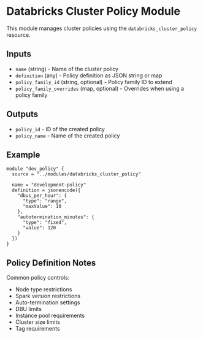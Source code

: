 # Databricks Cluster Policy Module

This module manages cluster policies using the `databricks_cluster_policy` resource.

## Inputs

- `name` (string) - Name of the cluster policy
- `definition` (any) - Policy definition as JSON string or map
- `policy_family_id` (string, optional) - Policy family ID to extend
- `policy_family_overrides` (map, optional) - Overrides when using a policy family

## Outputs

- `policy_id` - ID of the created policy
- `policy_name` - Name of the created policy

## Example

```hcl
module "dev_policy" {
  source = "../modules/databricks_cluster_policy"
  
  name = "development-policy"
  definition = jsonencode({
    "dbus_per_hour": {
      "type": "range",
      "maxValue": 10
    },
    "autotermination_minutes": {
      "type": "fixed",
      "value": 120
    }
  })
}
```

## Policy Definition Notes

Common policy controls:
- Node type restrictions
- Spark version restrictions
- Auto-termination settings
- DBU limits
- Instance pool requirements
- Cluster size limits
- Tag requirements